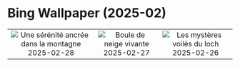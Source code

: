 # Bing Wallpaper (2025-02)

|  |  |  |
|:---:|:---:|:---:|
| ![](https://www.bing.com/th?id=OHR.BhutanMonastery_FR-FR1020195060_400x240.jpg "Une sérénité ancrée dans la montagne") 2025-02-28 | ![](https://www.bing.com/th?id=OHR.PolarCub_FR-FR0353812683_400x240.jpg "Boule de neige vivante") 2025-02-27 | ![](https://www.bing.com/th?id=OHR.ArgyllStalker_FR-FR0089551685_400x240.jpg "Les mystères voilés du loch") 2025-02-26 |
